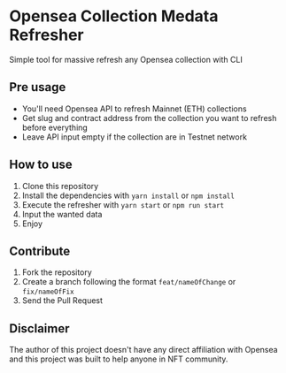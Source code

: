 # Opensea Collection Medata Refresher
Simple tool for massive refresh any Opensea collection with CLI

## Pre usage
- You'll need Opensea API to refresh Mainnet (ETH) collections
- Get slug and contract address from the collection you want to refresh before everything
- Leave API input empty if the collection are in Testnet network

## How to use
1. Clone this repository
2. Install the dependencies with ``yarn install`` or ``npm install``
3. Execute the refresher with ``yarn start`` or ``npm run start``
4. Input the wanted data
5. Enjoy

## Contribute
1. Fork the repository
2. Create a branch following the format ``feat/nameOfChange`` or ``fix/nameOfFix``
3. Send the Pull Request

## Disclaimer
The author of this project doesn't have any direct affiliation with Opensea and this project was built to help anyone in NFT community.